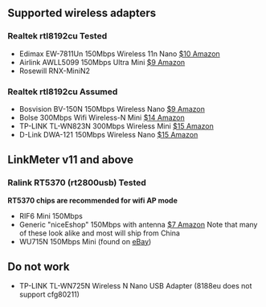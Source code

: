 ## Supported wireless adapters

### Realtek rtl8192cu Tested
* Edimax EW-7811Un 150Mbps Wireless 11n Nano [$10 Amazon](https://www.amazon.com/Edimax-EW-7811Un-Wireless-Adapter-Wizard/dp/B003MTTJOY/ref=as_sl_pc_ss_til?tag=httpcapnbrnet-20&linkCode=w01&linkId=SL4SHLNCW4FNVOYJ&creativeASIN=B003MTTJOY)
* Airlink AWLL5099 150Mbps Ultra Mini [$9 Amazon](https://www.amazon.com/Airlink-compatible-Wireless-Mini-USB-AWLL5099/dp/B006ZZUK5Y/ref=as_sl_pc_ss_til?tag=httpcapnbrnet-20&linkCode=w01&linkId=W3FBJEDBKRGP4QOS&creativeASIN=B006ZZUK5Y)
* Rosewill RNX-MiniN2

### Realtek rtl8192cu Assumed
* Bosvision BV-150N 150Mbps Wireless Nano [$9 Amazon](https://www.amazon.com/Bosvision-150Mbps-Wireless-IEEE802-11b-Raspberry/dp/B00IZ31ONG/ref=as_sl_pc_ss_til?tag=httpcapnbrnet-20&linkCode=w01&linkId=GCU7RLAW746JEYC2&creativeASIN=B00IZ31ONG)
* Bolse 300Mbps Wifi Wireless-N Mini [$14 Amazon](https://www.amazon.com/Bolse%C2%AE-300Mbps-Wireless-N-Micro-Adapter/dp/B00DTZYHX4/ref=as_sl_pc_ss_til?tag=httpcapnbrnet-20&linkCode=w01&linkId=YJITNG3HK2W75M3U&creativeASIN=B00DTZYHX4)
* TP-LINK TL-WN823N 300Mbps Wireless Mini [$15 Amazon](https://www.amazon.com/TP-LINK-TL-WN823N-Mini-Sized-One-Button-10-4-10-8/dp/B0088TKTY2/ref=as_sl_pc_ss_til?tag=httpcapnbrnet-20&linkCode=w01&linkId=LR3MF5DDFEJV654E&creativeASIN=B0088TKTY2)
* D-Link DWA-121 150Mbps Wireless Nano [$15 Amazon](https://www.amazon.com/D-Link-Wireless-Network-Adapter-DWA-121/dp/B004P8K2JW/ref=as_sl_pc_ss_til?tag=httpcapnbrnet-20&linkCode=w01&linkId=TGQ2D73A5W7DEG53&creativeASIN=B004P8K2JW)

## LinkMeter v11 and above

### Ralink RT5370 (rt2800usb) Tested

**RT5370 chips are recommended for wifi AP mode**

* RIF6 Mini 150Mbps
* Generic "niceEshop" 150Mbps with antenna [$7 Amazon](https://www.amazon.com/niceEshop-Wireless-802-11-Adapter-Antenna/dp/B008IZQCGK/ref=as_sl_pc_ss_til?tag=httpcapnbrnet-20&linkCode=w01&linkId=TGY2BE5SIP4OMLOQ&creativeASIN=B008IZQCGK) Note that many of these look alike and most will ship from China
* WU715N 150Mbps Mini (found on [eBay](http://www.ebay.com/sch/i.html?_trksid=p2050601.m570.l1313.TR0.TRC0.H0.XWU715N&_nkw=WU715N&_sacat=0&_from=R40))

## Do not work
* TP-LINK TL-WN725N Wireless N Nano USB Adapter (8188eu does not support cfg80211)